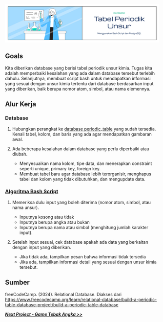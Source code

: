 ![Cover](https://github.com/dipintoo/periodic-table_database/blob/main/img/Coverb_4.jpg)

## Goals  

Kita diberikan database yang berisi tabel periodik unsur kimia. Tugas kita adalah memperbaiki kesalahan yang ada dalam database tersebut terlebih dahulu. Selanjutnya, membuat script bash untuk mendapatkan informasi yang sesuai dengan unsur kimia tertentu dari database berdasarkan input yang diberikan, baik berupa nomor atom, simbol, atau nama elemennya.

## Alur Kerja

### Database
1. Hubungkan perangkat ke [database periodic_table](https://github.com/dipintoo/periodic-table_database/blob/main/command.sql) yang sudah tersedia. Kenali tabel, kolom, dan baris yang ada agar mendapatkan gambaran awal.
2. Ada beberapa kesalahan dalam database yang perlu diperbaiki atau diubah.

   - Menyesuaikan nama kolom, tipe data, dan menerapkan constraint seperti unique, primary key, foreign key.
   - Membuat tabel baru agar database lebih terorganisir, menghapus tabel dan kolom yang tidak dibutuhkan, dan mengupdate data.
  
### [Algoritma Bash Script](https://github.com/dipintoo/periodic-table_database/blob/main/element.sh)
  
1. Memeriksa dulu input yang boleh diterima (nomor atom, simbol, atau nama unsur).

   - Inputnya kosong atau tidak
   - Inputnya berupa angka atau bukan
   - Inputnya berupa nama atau simbol (menghitung jumlah karakter input).

2. Setelah input sesuai, cek database apakah ada data yang berkaitan dengan input yang diberikan.

   - Jika tidak ada, tampilkan pesan bahwa informasi tidak tersedia
   - Jika ada, tampilkan informasi detail yang sesuai dengan unsur kimia tersebut.
  
## Sumber

freeCodeCamp. (2024). Relational Database. Diakses dari https://www.freecodecamp.org/learn/relational-database/build-a-periodic-table-database-project/build-a-periodic-table-database
  
[**_Next Project - Game Tebak Angka >>_**](https://github.com/dipintoo/guessing-game_database)
